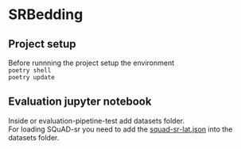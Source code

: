 # SRBedding

## Project setup
Before runnning the project setup the environment  
`poetry shell`  
`poetry update`  

## Evaluation jupyter notebook
Inside or evaluation-pipetine-test add datasets folder.  
For loading SQuAD-sr you need to add the [squad-sr-lat.json](https://www.kaggle.com/datasets/aleksacvetanovic/squad-sr) into the datasets folder.